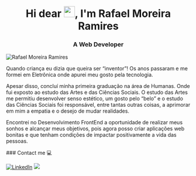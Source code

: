 <h1 align="center">Hi dear <img src="https://raw.githubusercontent.com/kaueMarques/kaueMarques/master/hi.gif" width="30px">, I'm Rafael Moreira Ramires</h1>


<h3 align="center">A Web Developer </h3>
<p align="left"> <img src="https://komarev.com/ghpvc/?username=MoreiraRamires" alt="Rafael Moreira Ramires" /> </p>

<p align="center">
  
Quando criança eu dizia que queira ser “inventor”!
Os anos passaram e me formei em Eletrônica onde apurei meu gosto pela tecnologia.

Apesar disso, concluí minha primeira graduação na área de Humanas. Onde fui exposto ao estudo das Artes e das Ciências Sociais. O estudo das Artes me permitiu desenvolver senso estético, um gosto pelo “belo” e o estudo das Ciências Sociais foi responsável, entre tantas outras coisas, a aprimorar em mim a empatia e o desejo de mudar realidades.

Encontrei no Desenvolvimento FrontEnd a oportunidade de realizar meus sonhos e alcançar meus objetivos, pois agora posso criar aplicações web bonitas e que tenham condições de impactar positivamente a vida das pessoas.
</p>

<p align="left"> ### Contact me 💻</p>
<p align="left">
  <a href="https://www.linkedin.com/in/rafael-ramires-791aa378/"><img src="https://img.shields.io/badge/LinkedIn-%230077B5.svg?&style=flat-square&logo=linkedin&logoColor=white" alt="LinkedIn"></a>
  <a href="https://api.whatsapp.com/send?phone=5511973029907&text=Ol%C3%A1%20Rafael!%20" alt="WhatsApp"><img src="https://img.shields.io/badge/-WhatsApp-25d366?style=flat-square&labelColor=25d366&logo=whatsapp&logoColor=white&link=https://api.whatsapp.com/send?phone=5511973029907&text=Ol%C3%A1%Rafael!%20"/></a>
</p>
